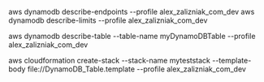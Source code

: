 


aws dynamodb describe-endpoints --profile alex_zalizniak_com_dev
aws dynamodb describe-limits --profile alex_zalizniak_com_dev


aws dynamodb describe-table --table-name myDynamoDBTable --profile alex_zalizniak_com_dev

aws cloudformation create-stack --stack-name myteststack --template-body file://DynamoDB_Table.template --profile alex_zalizniak_com_dev